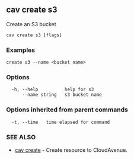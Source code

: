 ## cav create s3

Create an S3 bucket

```
cav create s3 [flags]
```

### Examples

```
create s3 --name <bucket name>
```

### Options

```
  -h, --help          help for s3
      --name string   s3 bucket name
```

### Options inherited from parent commands

```
  -t, --time   time elapsed for command
```

### SEE ALSO

* [cav create](cav_create.md)	 - Create resource to CloudAvenue.


